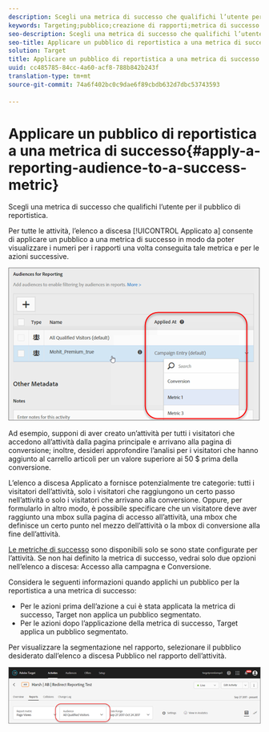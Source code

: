 ```yaml
---
description: Scegli una metrica di successo che qualifichi l’utente per il pubblico di reportistica.
keywords: Targeting;pubblico;creazione di rapporti;metrica di successo
seo-description: Scegli una metrica di successo che qualifichi l’utente per il pubblico di reportistica.
seo-title: Applicare un pubblico di reportistica a una metrica di successo
solution: Target
title: Applicare un pubblico di reportistica a una metrica di successo
uuid: cc485785-84cc-4a60-acf8-788b842b243f
translation-type: tm+mt
source-git-commit: 74a6f402bc0c9dae6f89cbdb632d7dbc53743593

---
```



# Applicare un pubblico di reportistica a una metrica di successo{#apply-a-reporting-audience-to-a-success-metric}

Scegli una metrica di successo che qualifichi l’utente per il pubblico di reportistica.

Per tutte le attività, l’elenco a discesa [!UICONTROL Applicato a] consente di applicare un pubblico a una metrica di successo in modo da poter visualizzare i numeri per i rapporti una volta conseguita tale metrica e per le azioni successive.

![](assets/success_metric.png)

Ad esempio, supponi di aver creato un’attività per tutti i visitatori che accedono all’attività dalla pagina principale e arrivano alla pagina di conversione; inoltre, desideri approfondire l’analisi per i visitatori che hanno aggiunto al carrello articoli per un valore superiore ai 50 $ prima della conversione.

L’elenco a discesa Applicato a fornisce potenzialmente tre categorie: tutti i visitatori dell’attività, solo i visitatori che raggiungono un certo passo nell’attività o solo i visitatori che arrivano alla conversione. Oppure, per formularlo in altro modo, è possibile specificare che un visitatore deve aver raggiunto una mbox sulla pagina di accesso all’attività, una mbox che definisce un certo punto nel mezzo dell’attività o la mbox di conversione alla fine dell’attività.

[Le metriche di successo](../c-activities/r-success-metrics/success-metrics.md#reference_D011575C85DA48E989A244593D9B9924) sono disponibili solo se sono state configurate per l’attività. Se non hai definito la metrica di successo, vedrai solo due opzioni nell’elenco a discesa: Accesso alla campagna e Conversione.

Considera le seguenti informazioni quando applichi un pubblico per la reportistica a una metrica di successo:

* Per le azioni prima dell’azione a cui è stata applicata la metrica di successo, Target non applica un pubblico segmentato.
* Per le azioni dopo l’applicazione della metrica di successo, Target applica un pubblico segmentato.

Per visualizzare la segmentazione nel rapporto, selezionare il pubblico desiderato dall’elenco a discesa Pubblico nel rapporto dell’attività.

![](assets/reporting_audience_dropdown.png)


